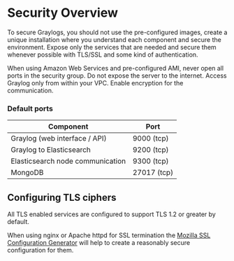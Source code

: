# Security Overview

To secure Graylogs, you should not use the pre-configured images, create a unique installation where you understand each component and secure the environment. Expose only the services that are needed and secure them whenever possible with TLS/SSL and some kind of authentication. 

When using Amazon Web Services and pre-configured AMI, never open all ports in the security group. Do not expose the server to the internet. Access Graylog only from within your VPC. Enable encryption for the communication.

### Default ports

| **Component**                | **Port**    |
|----------------------------------|-----------------|
| Graylog \(web interface / API\)  | 9000 \(tcp\)    |
| Graylog to Elasticsearch         | 9200 \(tcp\)    |
| Elasticsearch node communication | 9300 \(tcp\)    |
|  MongoDB                         | 	 27017 \(tcp\) |


## Configuring TLS ciphers

 All TLS enabled services are configured to support TLS 1.2 or greater by default.
 
 When using nginx or Apache httpd for SSL termination the [Mozilla SSL Configuration Generator](https://ssl-config.mozilla.org/) will help to create a reasonably secure configuration for them.
